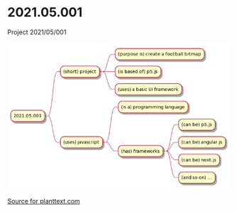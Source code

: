 # 2021.05.001
Project 2021/05/001

![concept.png](concept.png "Concept Map")

[Source for planttext.com](concept.txt "Source")
